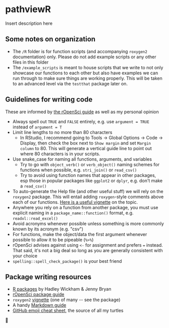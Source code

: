 # pathviewR
Insert description here

## Some notes on organization
- The `/R` folder is for function scripts (and accompanying `roxygen2` 
documentation) only. Please do not add example scripts or any other 
files in this folder
- The `/example_scripts` is meant to house scripts that we write to 
not only showcase our functions to each other but also have examples we can
run through to make sure things are working properly. This will be taken
to an advanced level via the `testthat` package later on.

## Guidelines for writing code
These are informed by [the rOpenSci guide](https://devguide.ropensci.org/) 
as well as my personal opinion
- Always spell out `TRUE` and `FALSE` entirely, e.g. use `argument = TRUE` 
instead of `argument = T`
- Limit line lengths to no more than 80 characters
	- In RStudio, I recommend going to Tools -> Global Options -> Code -> 
  Display, then check the box next to `Show margin` and set `Margin 
  column` to 80. This will generate a vertical guide line to point out 
  where 80 characters is in your scripts.
- Use snake_case for naming all functions, arguments, and variables 
	- Try to go with `object_verb()` or `verb_object()` naming schemes for 
  functions when possible, e.g. `stri_join()` or `read_csv()`
	- Try to avoid using function names that appear in other packages, esp 
  those in popular packages like `ggplot2` or `dplyr`, e.g. don't make a 
  `read_csv()`
- To auto-generate the Help file (and other useful stuff) we will rely on the
`roxygen2` package. This will entail adding `roxygen`-style comments above 
each of our functions. [Here is a useful vignette](https://cran.r-project.org/web/packages/roxygen2/vignettes/rd.html) 
on the topic.
- Anywhere you rely on a function from another package, you must use 
explicit naming in a `package_name::function()` format, e.g. 
`readxl::read_excel()`
- Avoid acronyms whenever possible unless something is more commonly known 
by its acronym (e.g. "csv")
- For functions, make the object/data the first argument whenever possible 
to allow it to be pipeable (`%>%`)
- rOpenSci advises against using `<-` for assignment and prefers `=` 
instead. That said, it's not a big deal so long as you are generally 
consistent with your choice
- `spelling::spell_check_package()` is your best friend

## Package writing resources
- [R packages](https://r-pkgs.org/index.html) by Hadley Wickham & Jenny Bryan
- [rOpenSci package guide](https://devguide.ropensci.org/)
- `roxygen2` [vignette](https://cran.r-project.org/web/packages/roxygen2/vignettes/rd.html) (one of many -- see the package)
- A handy [Markdown guide](https://dotcms.com/docs/latest/markdown-syntax)
- [GitHub emoji cheat sheet](https://gist.github.com/rxaviers/7360908), the source
of all my turtles

🐢

